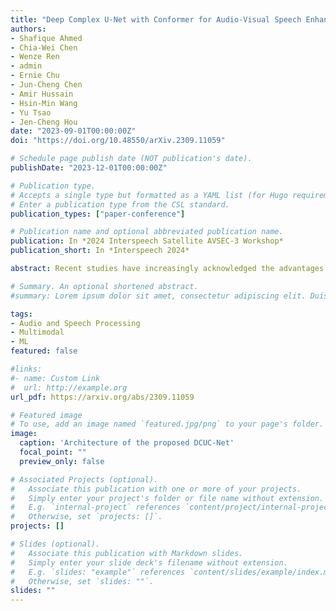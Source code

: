 ```yaml
---
title: "Deep Complex U-Net with Conformer for Audio-Visual Speech Enhancement"
authors:
- Shafique Ahmed
- Chia-Wei Chen
- Wenze Ren
- admin
- Ernie Chu
- Jun-Cheng Chen
- Amir Hussain
- Hsin-Min Wang
- Yu Tsao
- Jen-Cheng Hou
date: "2023-09-01T00:00:00Z"
doi: "https://doi.org/10.48550/arXiv.2309.11059"

# Schedule page publish date (NOT publication's date).
publishDate: "2023-12-01T00:00:00Z"

# Publication type.
# Accepts a single type but formatted as a YAML list (for Hugo requirements).
# Enter a publication type from the CSL standard.
publication_types: ["paper-conference"]

# Publication name and optional abbreviated publication name.
publication: In *2024 Interspeech Satellite AVSEC-3 Workshop*
publication_short: In *Interspeech 2024*

abstract: Recent studies have increasingly acknowledged the advantages of incorporating visual data into speech enhancement (SE) systems. We introduce a novel audio-visual SE approach, termed DCUC-Net (deep complex U-Net with conformer network), which leverages complex domain features and a stack of conformer blocks. The encoder and decoder of DCUC-Net are designed using a complex U-Net-based framework. The audio and visual signals are processed using a complex encoder and a ResNet-18 model respectively, then fused by conformer blocks and transformed into enhanced speech waveforms via a complex decoder. The conformer blocks consist of a combination of self-attention mechanisms and convolutional operations, enabling DCUC-Net to effectively capture both global and local audio-visual dependencies. The results demonstrate the effectiveness of DCUC-Net, as it outperforms the baseline model from the COG-MHEAR AVSE Challenge 2023 by a notable margin of 0.14 in terms of PESQ. Additionally, the proposed DCUC-Net performs comparably to a state-of-the-art model and outperforms all other compared models on the Taiwan Mandarin speech with video (TMSV) dataset.

# Summary. An optional shortened abstract.
#summary: Lorem ipsum dolor sit amet, consectetur adipiscing elit. Duis posuere tellus ac convallis placerat. Proin tincidunt magna sed ex sollicitudin condimentum.

tags:
- Audio and Speech Processing
- Multimodal
- ML
featured: false

#links:
#- name: Custom Link
#  url: http://example.org
url_pdf: https://arxiv.org/abs/2309.11059

# Featured image
# To use, add an image named `featured.jpg/png` to your page's folder. 
image:
  caption: 'Architecture of the proposed DCUC-Net'
  focal_point: ""
  preview_only: false

# Associated Projects (optional).
#   Associate this publication with one or more of your projects.
#   Simply enter your project's folder or file name without extension.
#   E.g. `internal-project` references `content/project/internal-project/index.md`.
#   Otherwise, set `projects: []`.
projects: []

# Slides (optional).
#   Associate this publication with Markdown slides.
#   Simply enter your slide deck's filename without extension.
#   E.g. `slides: "example"` references `content/slides/example/index.md`.
#   Otherwise, set `slides: ""`.
slides: ""
---
```

